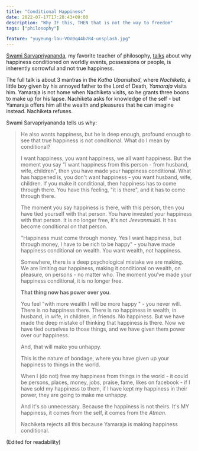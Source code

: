 ```yaml
---
title: "Conditional Happiness"
date: 2022-07-17T17:28:43+09:00
description: "Why IF this, THEN that is not the way to freedom"
tags: ["philosophy"]

feature: "yuyeung-lau-VOV0q44b7R4-unsplash.jpg"
---
```


[Swami Sarvapriyananda](https://www.vedantany.org/resident-swamis/), my favorite teacher of philosophy, [talks](https://youtu.be/VJ2g3HSYK6E?t=1288) about why happiness conditioned on worldly events, possessions or people, is inherently sorrowful and not true happiness.

The full talk is about 3 mantras in the *Katha Upanishad*, where *Nachiketa*, a little boy given by his annoyed father to the Lord of Death, *Yamaraja* visits him. Yamaraja is not home when Nachiketa visits, so he grants three boons to make up for his lapse. Nachiketa asks for knowledge of the self - but Yamaraja offers him all the wealth and pleasures that he can imagine instead. Nachiketa refuses.

Swami Sarvapriyananda tells us why:

> He also wants happiness, but he is deep enough, profound enough to see that true happiness is not conditional. What do I mean by conditional?
> 
> I want happiness, you want happiness, we all want happiness. But the moment you say "I want happiness from this person - from husband, wife, children", then you have made your happiness conditional. What has happened is, you don't want happiness  -  you want husband, wife, children. If you make it conditional, then happiness has to come through there. You have this feeling, "it is there", and it has to come through there.
> 
> The moment you say happiness is there, with this person, then you have tied yourself with that person. You have invested your happiness with that person. It is no longer free, it's not _Jeevanmukti_. It has become conditional on that person.
>  
> "Happiness must come through money. Yes I want happiness, but through money, I have to be rich to be happy" - you have made happiness conditional on wealth. You want wealth, not happiness. 
> 
> Somewhere, there is a deep psychological mistake we are making. We are limiting our happiness, making it conditional on wealth, on pleasure, on persons - no matter who.  The moment you've made your happiness conditional,  it is no longer free. 
> 
> **That thing now has power over you**. 
> 
> You feel "with more wealth I will be more happy " - you never will. There is no happiness there. There is no happiness in wealth, in husband, in wife, in children, in friends. No happiness. But we have made the deep mistake of thinking that happiness is there. Now we have tied ourselves to those things, and we have given them power over our happiness.
> 
> And, that will make you unhappy.
> 
> This is the nature of bondage, where you have given up your happiness to things in the world. 
> 
> When I (do not) free my happiness from things in the world - it could be persons, places, money, jobs, praise, fame, likes on facebook - if I have sold my happiness to them, if I have kept my happiness in their power, they are going to make me unhappy. 
> 
> And it's so unnecessary. Because the happiness is not theirs. It's MY happiness, it comes from the self, it comes from the _Atman_.
> 
> Nachiketa rejects all this because Yamaraja is making happiness conditional. 


(Edited for readability)
